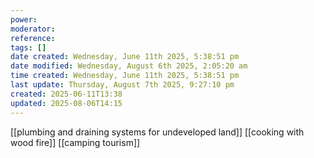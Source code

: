 ```yaml
---
power: 
moderator: 
reference: 
tags: []
date created: Wednesday, June 11th 2025, 5:38:51 pm
date modified: Wednesday, August 6th 2025, 2:05:20 am
time created: Wednesday, June 11th 2025, 5:38:51 pm
last update: Thursday, August 7th 2025, 9:27:10 pm
created: 2025-06-11T13:38
updated: 2025-08-06T14:15
---
```

[[plumbing and draining systems for undeveloped land]]
[[cooking with wood fire]]
[[camping tourism]]
